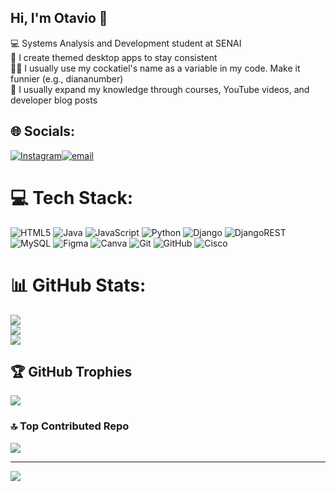 ## Hi, I'm Otavio 👾

💻 Systems Analysis and Development student at SENAI<br>
🎨 I create themed desktop apps to stay consistent<br>
🐦‍🔥 I usually use my cockatiel's name as a variable in my code. Make it funnier (e.g., diananumber)<br>
📖 I usually expand my knowledge through courses, YouTube videos, and developer blog posts


## 🌐 Socials:
[![Instagram](https://img.shields.io/badge/Instagram-%23E4405F.svg?logo=Instagram&logoColor=white)](https://instagram.com/otavio_mmulato)[![email](https://img.shields.io/badge/Email-D14836?logo=gmail&logoColor=white)](mailto:otavio.mmulato@outlook.com.br) 

# 💻 Tech Stack:
![HTML5](https://img.shields.io/badge/html5-%23E34F26.svg?style=for-the-badge&logo=html5&logoColor=white) ![Java](https://img.shields.io/badge/java-%23ED8B00.svg?style=for-the-badge&logo=openjdk&logoColor=white) ![JavaScript](https://img.shields.io/badge/javascript-%23323330.svg?style=for-the-badge&logo=javascript&logoColor=%23F7DF1E) ![Python](https://img.shields.io/badge/python-3670A0?style=for-the-badge&logo=python&logoColor=ffdd54) ![Django](https://img.shields.io/badge/django-%23092E20.svg?style=for-the-badge&logo=django&logoColor=white) ![DjangoREST](https://img.shields.io/badge/DJANGO-REST-ff1709?style=for-the-badge&logo=django&logoColor=white&color=ff1709&labelColor=gray) ![MySQL](https://img.shields.io/badge/mysql-4479A1.svg?style=for-the-badge&logo=mysql&logoColor=white) ![Figma](https://img.shields.io/badge/figma-%23F24E1E.svg?style=for-the-badge&logo=figma&logoColor=white) ![Canva](https://img.shields.io/badge/Canva-%2300C4CC.svg?style=for-the-badge&logo=Canva&logoColor=white) ![Git](https://img.shields.io/badge/git-%23F05033.svg?style=for-the-badge&logo=git&logoColor=white) ![GitHub](https://img.shields.io/badge/github-%23121011.svg?style=for-the-badge&logo=github&logoColor=white) ![Cisco](https://img.shields.io/badge/cisco-%23049fd9.svg?style=for-the-badge&logo=cisco&logoColor=black)
# 📊 GitHub Stats:
![](https://github-readme-stats.vercel.app/api?username=otavio-mmulato&theme=ocean_dark&hide_border=false&include_all_commits=false&count_private=false)<br/>
![](https://nirzak-streak-stats.vercel.app/?user=otavio-mmulato&theme=ocean_dark&hide_border=false)<br/>
![](https://github-readme-stats.vercel.app/api/top-langs/?username=otavio-mmulato&theme=ocean_dark&hide_border=false&include_all_commits=false&count_private=false&layout=compact)

## 🏆 GitHub Trophies
![](https://github-profile-trophy.vercel.app/?username=otavio-mmulato&theme=ocean_dark&no-frame=false&no-bg=true&margin-w=4)

### 🔝 Top Contributed Repo
![](https://github-contributor-stats.vercel.app/api?username=otavio-mmulato&limit=5&theme=ocean_dark&combine_all_yearly_contributions=true)

---
[![](https://visitcount.itsvg.in/api?id=otavio-mmulato&icon=2&color=13)](https://visitcount.itsvg.in)

<!-- Proudly created with GPRM ( https://gprm.itsvg.in ) -->

